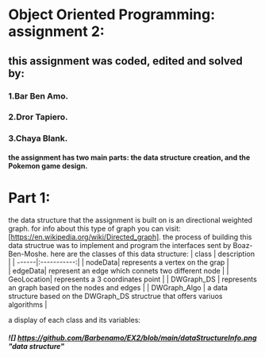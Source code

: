 # Object Oriented Programming: assignment 2:
## this assignment was coded, edited and solved by:
### 1.**Bar Ben Amo.**
### 2.**Dror Tapiero.**
### 3.**Chaya Blank.**
#### the assignment has two main parts: the data structure creation, and the Pokemon game design.
Part 1:
=======
the data structure that the assignment is built on is an directional weighted graph.
for info about this type of graph you can visit: [https://en.wikipedia.org/wiki/Directed_graph].
the process of building this data structrue was to implement and program the interfaces sent by Boaz-Ben-Moshe.
here are the classes of this data structure:
| class | description |
| ------|:-----------:|
| nodeData| represents a vertex on the grap |  
| edgeData| represent an edge which connets two different node |
| GeoLocation| represents a 3 coordinates point |
| DWGraph_DS | represents an graph based on the nodes and edges |
| DWGraph_Algo | a data structure based on the DWGraph_DS structrue that offers variuos algorithms |

a display of each class and its variables:
##### ![] https://github.com/Barbenamo/EX2/blob/main/dataStructureInfo.png "data structure"
